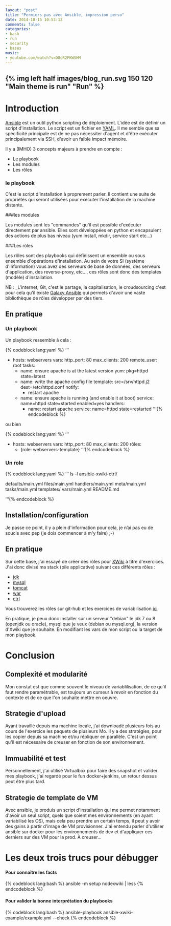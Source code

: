 ```yaml
---
layout: "post"
title: "Permiers pas avec Ansible, impression perso"
date: 2014-10-15 10:53:12
comments: false
categories:
- bash
- run
- security
- bases
music: 
- youtube.com/watch?v=D8cR2FKWSHM
---
```

{% img left half images/blog_run.svg 150 120 "Main theme is run" "Run" %}
---
# Introduction

[Ansible](http://www.ansible.com) est un outil python scripting de déploiement. L'idée est de définir un script d'installation. Le script est un fichier en [YAML](http://yaml.org/). Il me semble que sa spécificité principale est de ne pas nécessiter d'agent et d'être exécuter principalement via SSH, d'avoir un faible impact mémoire. 

Il y a (IMHO) 3 concepts majeurs à prendre en compte :
 - Le playbook
 - Les modules
 - Les rôles
 
### le playbook 

C'est le script d'installation à proprement parler. Il contient une suite de propriétés qui seront utilisées pour exécuter l'installation de la machine distante.

###les modules

Les modules sont les "commandes" qu'il est possible d'exécuter directement par ansible. Elles sont développées en python et encapsulent des actions de plus bas niveau (yum install, mkdir, service start etc...) 

###Les rôles

Les rôles sont des playbooks qui définissent un ensemble ou sous ensemble d'opérations d'installation. Au sein de votre SI (système d'information) vous avez des serveurs de base de données, des serveurs d'application, des reverse-proxy, etc..., ces rôles sont donc des templates (modèle) d'installation.  

NB : _L'internet, Git, c'est le partage, la capitalisation, le croudsourcing c'est pour cela qu'il existe [Galaxy Ansible](https://galaxy.ansible.com/) qui permets d'avoir une vaste bibliothèque de rôles développer par des tiers.


## En pratique 
### Un playbook
Un  playbook ressemble à cela :

{% codeblock lang:yaml %}
‘‘‘
- hosts: webservers
  vars:
    http_port: 80
    max_clients: 200
  remote_user: root
  tasks:
  - name: ensure apache is at the latest version
    yum: pkg=httpd state=latest
  - name: write the apache config file
    template: src=/srv/httpd.j2 dest=/etc/httpd.conf
    notify:
    - restart apache
  - name: ensure apache is running (and enable it at boot)
    service: name=httpd state=started enabled=yes
  handlers:
    - name: restart apache
      service: name=httpd state=restarted
‘‘‘{% endcodeblock %}

ou bien 

{% codeblock lang:yaml %}
‘‘‘
- hosts: webservers
  vars:
    http_port: 80
    max_clients: 200
 rôles:
   - {role: webservers-template}
‘‘‘{% endcodeblock %}

### Un role
{% codeblock lang:yaml %}
‘‘‘
ls -l ansible-xwiki-ctrl/

defaults/main.yml
files/main.yml
handlers/main.yml
meta/main.yml
tasks/main.yml
templates/
vars/main.yml
README.md

‘‘‘{% endcodeblock %}


## Installation/configuration
Je passe ce point, il y a plein d'information pour cela, je n’ai pas eu de soucis avec pep (je dois commencer à m'y faire) ;-)

## En pratique                                            
Sur cette base, j'ai essayé de créer des rôles pour [XWiki](http://www.xwiki.org) à titre d'exercices. J'ai donc divisé ma stack (pile applicative) suivant ces différents rôles :
 - [jdk](https://github.com/kanedafromparis/ansible-xwiki-jdk)
 - [mysql](https://github.com/kanedafromparis/ansible-xwiki-mysql)
 - [tomcat](https://github.com/kanedafromparis/ansible-xwiki-tomcat)
 - [war](https://github.com/kanedafromparis/ansible-xwiki-war)
 - [ctrl](https://github.com/kanedafromparis/ansible-xwiki-ctrl)

Vous trouverez les rôles sur git-hub et les exercices de variabilisation [ici](https://github.com/kanedafromparis/ansible-xwiki-example)

En pratique, je peux donc installer sur un serveur "debian" le jdk 7 ou 8 (openjdk ou oracle), mysql que je veux (debian ou mysql.org), la version d'Xwiki que je souhaite. En modifiant les vars de mon script ou la target de mon playbook.
 
# Conclusion
## Complexité et modularité
Mon constat est que comme souvent le niveau de variablilisation, de ce qu'il faut rendre paramétrable, est toujours un curseur à revoir en fonction du contexte et de ce que l'on souhaite mettre en oeuvre.

## Strategie d'upload
Ayant travaillé depuis ma machine locale, j'ai downloadé plusieurs fois au cours de l'exercice les paquets de plusieurs Mo. Il y a des stratégies, pour les copier depuis sa machine et/ou répliquer en parallèle. C'est un point qu'il est nécessaire de creuser en fonction de son environnement.

## Immuabilité et test
Personnellement, j'ai utilisé Virtualbox pour faire des snapshot et valider mes playbook, j'ai regardé pour le fun docker+jenkins, un retour dessus peut être plus tard. 

## Strategie de template de VM
Avec ansible, je produis un script d'installation qui me permet notamment d'avoir un seul script, quels que soient mes environnements (en ayant variabilisé les OS), mais cela peu prendre un certain temps, il peut y avoir des gains à partir d'image de VM provisionner.
J'ai entendu parler d'utiliser ansible sur docker pour les environnements de dev et d'appliquer ces derniers sur des VM pour la prod.
À creuser...

# Les deux trois trucs pour débugger
#### Pour connaître les facts
{% codeblock lang:bash %}
ansible -m setup nodexwiki | less
{% endcodeblock %}

#### Pour valider la bonne interprétation du playbooks
{% codeblock lang:bash %}
ansible-playbook ansible-xwiki-example/example.yml --check
{% endcodeblock %}